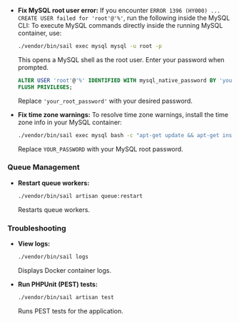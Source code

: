 
- **Fix MySQL root user error:**
    If you encounter `ERROR 1396 (HY000) ... CREATE USER failed for 'root'@'%'`, run the following inside the MySQL CLI:
    To execute MySQL commands directly inside the running MySQL container, use:

    ```bash
    ./vendor/bin/sail exec mysql mysql -u root -p
    ```

    This opens a MySQL shell as the root user. Enter your password when prompted.
    ```sql
    ALTER USER 'root'@'%' IDENTIFIED WITH mysql_native_password BY 'your_root_password';
    FLUSH PRIVILEGES;
    ```
    Replace `'your_root_password'` with your desired password.

- **Fix time zone warnings:**
    To resolve time zone warnings, install the time zone info in your MySQL container:
    ```bash
    ./vendor/bin/sail exec mysql bash -c "apt-get update && apt-get install -y tzdata && mysql_tzinfo_to_sql /usr/share/zoneinfo | mysql -u root -pYOUR_PASSWORD mysql"
    ```
    Replace `YOUR_PASSWORD` with your MySQL root password.





### Queue Management

- **Restart queue workers:**
    ```bash
    ./vendor/bin/sail artisan queue:restart
    ```
    Restarts queue workers.

### Troubleshooting

- **View logs:**
    ```bash
    ./vendor/bin/sail logs
    ```
    Displays Docker container logs.

- **Run PHPUnit (PEST) tests:**
    ```bash
    ./vendor/bin/sail artisan test
    ```
    Runs PEST tests for the application.


    